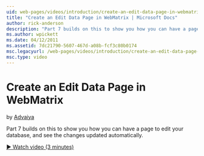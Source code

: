 ```yaml
---
uid: web-pages/videos/introduction/create-an-edit-data-page-in-webmatrix
title: "Create an Edit Data Page in WebMatrix | Microsoft Docs"
author: rick-anderson
description: "Part 7 builds on this to show you how you can have a page to edit your database, and see the changes updated automatically."
ms.author: wpickett
ms.date: 04/12/2011
ms.assetid: 7dc21790-5607-467d-a08b-fcf3c80b0174
msc.legacyurl: /web-pages/videos/introduction/create-an-edit-data-page-in-webmatrix
msc.type: video
---
```

# Create an Edit Data Page in WebMatrix

by [Advaiya](https://twitter.com/Advaiyasolns)

Part 7 builds on this to show you how you can have a page to edit your database, and see the changes updated automatically.

[&#9654; Watch video (3 minutes)](https://channel9.msdn.com/Blogs/ASP-NET-Site-Videos/create-an-edit-data-page-in-webmatrix)

